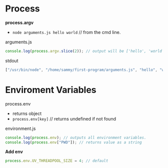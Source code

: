 # Process

**process.argv**

- `node arguments.js hello world` // from the cmd line.

arguments.js

```js
console.log(process.argv.slice(2)); // output will be ['hello', 'world']
```

stdout

```js
["/usr/bin/node", "/home/sammy/first-program/arguments.js", "hello", "world"];
```

# Enviroment Variables

process.env

- returns object
- `process.env[key]` // returns undefined if not found

environment.js

```js
console.log(process.env); // outputs all environment variables.
console.log(process.env["PWD"]); // returns value as a string
```

**Add env**

```js
process.env.UV_THREADPOOL_SIZE = 4; // default
```
